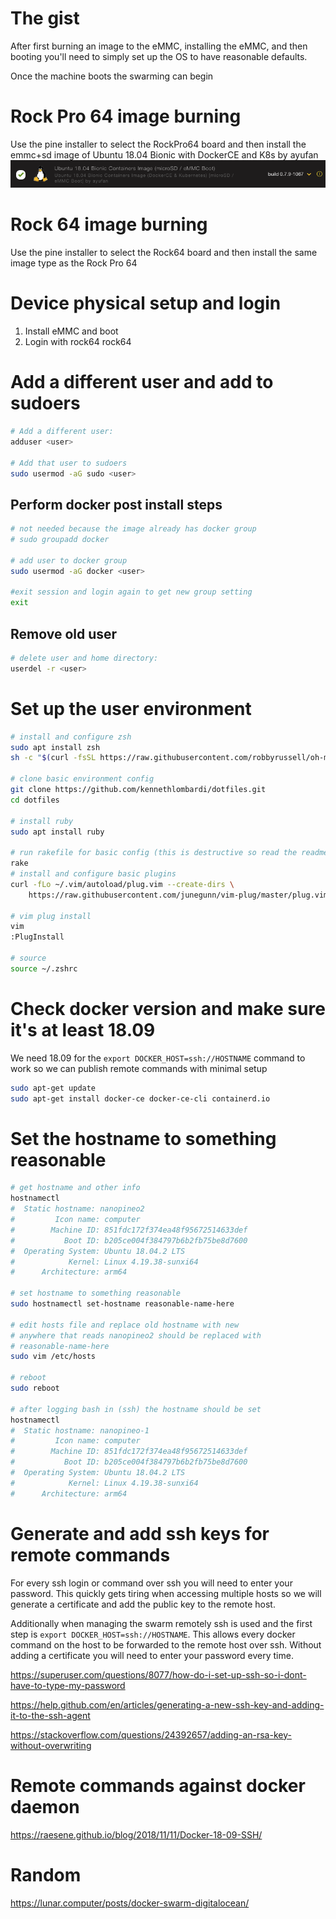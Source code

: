 # The gist
After first burning an image to the eMMC, installing the eMMC, and then booting you'll need to simply set up the OS to have reasonable defaults.

Once the machine boots the swarming can begin

# Rock Pro 64 image burning
Use the pine installer to select the RockPro64 board and then install the emmc+sd image of Ubuntu 18.04 Bionic with DockerCE and K8s by ayufan
![asdf](docs/PINE64_RockPro64Image.png)

# Rock 64 image burning
Use the pine installer to select the Rock64 board and then install the same image type as the Rock Pro 64

# Device physical setup and login
1. Install eMMC and boot
1. Login with rock64 rock64

# Add a different user and add to sudoers
``` bash
# Add a different user:
adduser <user>

# Add that user to sudoers
sudo usermod -aG sudo <user>
```

## Perform docker post install steps
``` bash
# not needed because the image already has docker group
# sudo groupadd docker

# add user to docker group
sudo usermod -aG docker <user>

#exit session and login again to get new group setting
exit
```

## Remove old user

``` bash
# delete user and home directory:
userdel -r <user>
```

# Set up the user environment
```bash
# install and configure zsh
sudo apt install zsh
sh -c "$(curl -fsSL https://raw.githubusercontent.com/robbyrussell/oh-my-zsh/master/tools/install.sh)"

# clone basic environment config
git clone https://github.com/kennethlombardi/dotfiles.git
cd dotfiles

# install ruby
sudo apt install ruby

# run rakefile for basic config (this is destructive so read the readme first)
rake
# install and configure basic plugins
curl -fLo ~/.vim/autoload/plug.vim --create-dirs \
    https://raw.githubusercontent.com/junegunn/vim-plug/master/plug.vim

# vim plug install
vim
:PlugInstall

# source
source ~/.zshrc
```

# Check docker version and make sure it's at least 18.09

We need 18.09 for the `export DOCKER_HOST=ssh://HOSTNAME` command to work so we can publish remote commands with minimal setup
``` bash
sudo apt-get update
sudo apt-get install docker-ce docker-ce-cli containerd.io
```

# Set the hostname to something reasonable

```bash
# get hostname and other info
hostnamectl
#  Static hostname: nanopineo2
#         Icon name: computer
#        Machine ID: 851fdc172f374ea48f95672514633def
#           Boot ID: b205ce004f384797b6b2fb75be8d7600
#  Operating System: Ubuntu 18.04.2 LTS
#            Kernel: Linux 4.19.38-sunxi64
#      Architecture: arm64

# set hostname to something reasonable
sudo hostnamectl set-hostname reasonable-name-here

# edit hosts file and replace old hostname with new
# anywhere that reads nanopineo2 should be replaced with
# reasonable-name-here
sudo vim /etc/hosts

# reboot
sudo reboot

# after logging bash in (ssh) the hostname should be set
hostnamectl
#  Static hostname: nanopineo-1
#         Icon name: computer
#        Machine ID: 851fdc172f374ea48f95672514633def
#           Boot ID: b205ce004f384797b6b2fb75be8d7600
#  Operating System: Ubuntu 18.04.2 LTS
#            Kernel: Linux 4.19.38-sunxi64
#      Architecture: arm64
```

# Generate and add ssh keys for remote commands

For every ssh login or command over ssh you will need to enter your password. This quickly gets tiring when accessing multiple hosts so we will generate a certificate and add the public key to the remote host.

Additionally when managing the swarm remotely ssh is used and the first step is `export DOCKER_HOST=ssh://HOSTNAME`. This allows every docker command on the host to be forwarded to the remote host over ssh. Without adding a certificate you will need to enter your password every time.

https://superuser.com/questions/8077/how-do-i-set-up-ssh-so-i-dont-have-to-type-my-password

https://help.github.com/en/articles/generating-a-new-ssh-key-and-adding-it-to-the-ssh-agent

https://stackoverflow.com/questions/24392657/adding-an-rsa-key-without-overwriting

# Remote commands against docker daemon
https://raesene.github.io/blog/2018/11/11/Docker-18-09-SSH/

# Random
https://lunar.computer/posts/docker-swarm-digitalocean/
